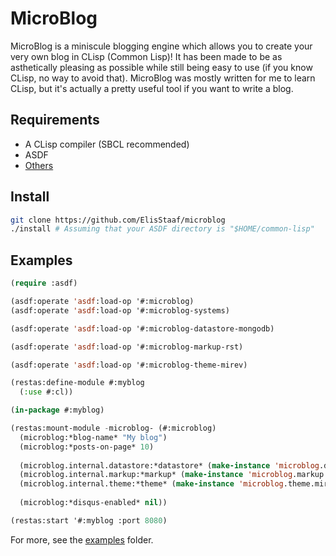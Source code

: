 # MicroBlog
MicroBlog is a miniscule blogging engine which allows you to create your very own
blog in CLisp (Common Lisp)! It has been made to be as asthetically pleasing as
possible while still being easy to use (if you know CLisp, no way to avoid that).
MicroBlog was mostly written for me to learn CLisp, but it's actually a pretty
useful tool if you want to write a blog.

## Requirements
* A CLisp compiler (SBCL recommended)
* ASDF
* [Others](/microblog.asd)

## Install
```sh
git clone https://github.com/ElisStaaf/microblog
./install # Assuming that your ASDF directory is "$HOME/common-lisp"
```

## Examples
```lisp
(require :asdf)

(asdf:operate 'asdf:load-op '#:microblog)
(asdf:operate 'asdf:load-op '#:microblog-systems)

(asdf:operate 'asdf:load-op '#:microblog-datastore-mongodb)

(asdf:operate 'asdf:load-op '#:microblog-markup-rst)

(asdf:operate 'asdf:load-op '#:microblog-theme-mirev)

(restas:define-module #:myblog
  (:use #:cl))

(in-package #:myblog)

(restas:mount-module -microblog- (#:microblog)
  (microblog:*blog-name* "My blog")
  (microblog:*posts-on-page* 10)
  
  (microblog.internal.datastore:*datastore* (make-instance 'microblog.datastore.mongodb:microblog-mongo-datastore))
  (microblog.internal.markup:*markup* (make-instance 'microblog.markup.rst:microblog-rst-markup))
  (microblog.internal.theme:*theme* (make-instance 'microblog.theme.mirev:microblog-mirev-theme))
  
  (microblog:*disqus-enabled* nil))

(restas:start '#:myblog :port 8080)
```
For more, see the [examples](/examples) folder.
